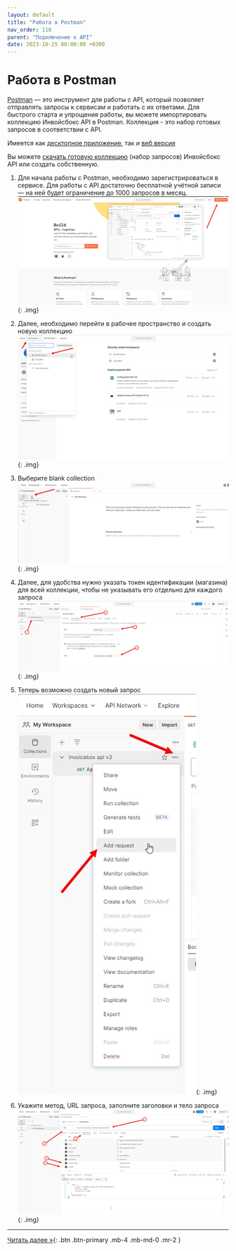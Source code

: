 ```yaml
---
layout: default
title: "Работа в Postman"
nav_order: 110
parent: "Подключение к API"
date: 2023-10-25 00:00:00 +0300
---
```


# Работа в Postman

[Postman](https://www.postman.com/downloads/) — это инструмент для работы с API, который позволяет
отправлять запросы к сервисам и работать с их ответами. Для быстрого старта и упрощения работы,
вы можете импортировать коллекцию Инвойсбокс API в Postman. Коллекция - это набор готовых запросов
в соответствии с API.

Имеется как [десктопное приложение](https://www.postman.com/downloads/), так и [веб версия](https://www.postman.com)

Вы можете [скачать готовую коллекцию](https://www.postman.com/bold-space-873341/workspace/invoicebox-api-v3/collection/25303565-616ade6c-e654-4199-b80a-354e0592d5e2?action=share&creator=25303565)
(набор запросов) Инвойсбокс API или создать собственную.

1. Для начала работы с Postman, необходимо зарегистрироваться в сервисе. Для работы с API
достаточно бесплатной учётной записи — на ней будет ограничение до 1000 запросов в месяц.
   ![Postman](/assets/images/api/postman/1.jpg){: .img}

2. Далее, необходимо перейти в рабочее пространство и создать новую коллекцию
   ![Postman](/assets/images/api/postman/2.jpg){: .img}

3. Выберите blank collection
   ![Postman](/assets/images/api/postman/3.jpg){: .img}

4. Далее, для удобства нужно указать токен идентификации (магазина) для всей коллекции, чтобы не указывать его отдельно для каждого запроса
   ![Postman](/assets/images/api/postman/4.jpg){: .img}

5. Теперь возможно создать новый запрос
   ![Postman](/assets/images/api/postman/5.jpg){: .img}

6. Укажите метод, URL запроса, заполните заголовки и тело запроса
   ![Postman](/assets/images/api/postman/6.jpg){: .img}

---
[Читать далее &raquo;](/docs/merchant){: .btn .btn-primary .mb-4 .mb-md-0 .mr-2 }
